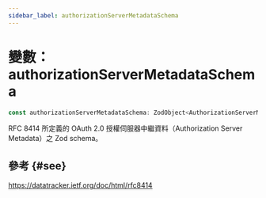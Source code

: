 ```yaml
---
sidebar_label: authorizationServerMetadataSchema
---
```


# 變數：authorizationServerMetadataSchema

```ts
const authorizationServerMetadataSchema: ZodObject<AuthorizationServerMetadata>;
```

RFC 8414 所定義的 OAuth 2.0 授權伺服器中繼資料（Authorization Server Metadata）之 Zod schema。

## 參考 {#see}

https://datatracker.ietf.org/doc/html/rfc8414